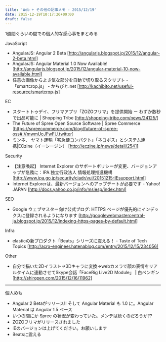 ```yaml
---
title: 'Web + その他の記事メモ - 2015/12/19'
date: 2015-12-19T10:17:26+09:00
draft: false
---
```


1週間ぐらいの間での個人的な感心事をまとめる

JavaScript
 * AngularJS: Angular 2 Beta
   [http://angularjs.blogspot.jp/2015/12/angular-2-beta.html]
 * AngularJS: Angular Material 1.0 Now Available!
   [http://angularjs.blogspot.jp/2015/12/angular-material-10-now-available.html]
 * 任意の画像からよさ気な部分を自動で切り取るスクリプト・「smartcrop.js」 - かちびと.net
   [http://kachibito.net/useful-resource/smartcrop-js]

EC
 * スタートトゥデイ、フリマアプリ「ZOZOフリマ」を提供開始 ー わずか数秒で出品可能に | Shopping Tribe
   [http://shopping-tribe.com/news/24125/]
 * The Future of Spree Open Source Software | Spree Commerce
   [https://spreecommerce.com/blog/future-of-spree-oss#.VmwmUcJFwFU.twitter]
 * ミンネ、 ヤマト運輸「宅急便コンパクト」「ネコポス」とシステム連携|ECzine（イーシージン）
   [http://eczine.jp/news/detail/2541]

Security
 * 【注意喚起】 Internet Explorer のサポートポリシーが変更、バージョンアップが急務に：IPA 独立行政法人 情報処理推進機構
   [http://www.ipa.go.jp/security/ciadr/vul/20151215-IEsupport.html]
 * Internet Explorerは、最新バージョンへのアップデートが必要です - Yahoo! JAPAN
   [http://docs.yahoo.co.jp/info/msiesp/index.html]

SEO
 * Google ウェブマスター向け公式ブログ: HTTPS ページが優先的にインデックスに登録されるようになります
   [http://googlewebmastercentral-ja.blogspot.jp/2015/12/indexing-https-pages-by-default.html]

Infra
 * elasticの新プロダクト「Beats」シリーズに震える！ - Taste of Tech Topics
   [http://acro-engineer.hatenablog.com/entry/2015/12/15/234056]

Other
 * 自分で描いた2Dイラスト→3Dキャラに変換→webカメラで顔の表情をリアルタイムに連動させてSkype会話「FaceRig Live2D Module」
   | 白ペンギン [http://shiropen.com/2015/12/16/11962]


--------------------------------------------------------------------------------

個人めも
 * Angular 2 Betaがリリース!! そして Angular Material も 1.0 に。Angular Material は Angular
   1.5 ベース
 * いつの間にか Spree の状況が変わっていた。メンテは続くのだろうか??
 * ZOZOフリマがリリースされました
 * IEのバージョンは上げてください。お願いします
 * Beatsに震える